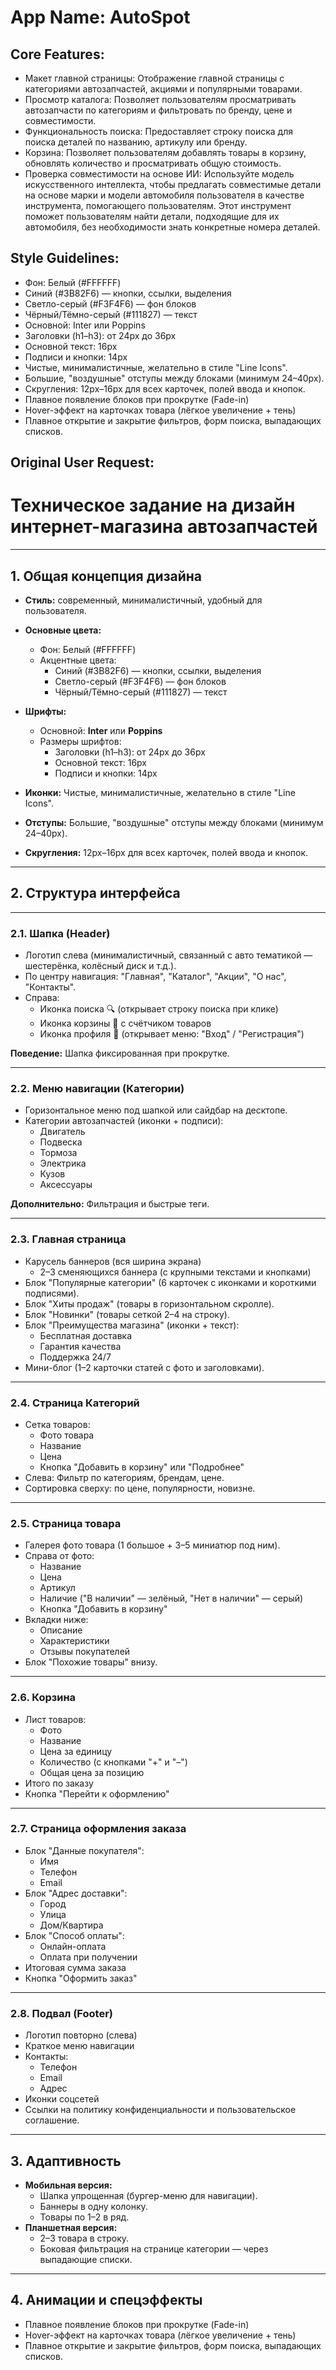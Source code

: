 # **App Name**: AutoSpot

## Core Features:

- Макет главной страницы: Отображение главной страницы с категориями автозапчастей, акциями и популярными товарами.
- Просмотр каталога: Позволяет пользователям просматривать автозапчасти по категориям и фильтровать по бренду, цене и совместимости.
- Функциональность поиска: Предоставляет строку поиска для поиска деталей по названию, артикулу или бренду.
- Корзина: Позволяет пользователям добавлять товары в корзину, обновлять количество и просматривать общую стоимость.
- Проверка совместимости на основе ИИ: Используйте модель искусственного интеллекта, чтобы предлагать совместимые детали на основе марки и модели автомобиля пользователя в качестве инструмента, помогающего пользователям. Этот инструмент поможет пользователям найти детали, подходящие для их автомобиля, без необходимости знать конкретные номера деталей.

## Style Guidelines:

- Фон: Белый (#FFFFFF)
- Синий (#3B82F6) — кнопки, ссылки, выделения
- Светло-серый (#F3F4F6) — фон блоков
- Чёрный/Тёмно-серый (#111827) — текст
- Основной: Inter или Poppins
- Заголовки (h1–h3): от 24px до 36px
- Основной текст: 16px
- Подписи и кнопки: 14px
- Чистые, минималистичные, желательно в стиле "Line Icons".
- Большие, "воздушные" отступы между блоками (минимум 24–40px).
- Скругления: 12px–16px для всех карточек, полей ввода и кнопок.
- Плавное появление блоков при прокрутке (Fade-in)
- Hover-эффект на карточках товара (лёгкое увеличение + тень)
- Плавное открытие и закрытие фильтров, форм поиска, выпадающих списков.

## Original User Request:
# Техническое задание на дизайн интернет-магазина автозапчастей

---

## 1. Общая концепция дизайна

- **Стиль:** современный, минималистичный, удобный для пользователя.  
- **Основные цвета:**  
  - Фон: Белый (#FFFFFF)  
  - Акцентные цвета:  
    - Синий (#3B82F6) — кнопки, ссылки, выделения  
    - Светло-серый (#F3F4F6) — фон блоков  
    - Чёрный/Тёмно-серый (#111827) — текст
- **Шрифты:**  
  - Основной: **Inter** или **Poppins**  
  - Размеры шрифтов:
    - Заголовки (h1–h3): от 24px до 36px
    - Основной текст: 16px
    - Подписи и кнопки: 14px

- **Иконки:** Чистые, минималистичные, желательно в стиле "Line Icons".  
- **Отступы:** Большие, "воздушные" отступы между блоками (минимум 24–40px).  
- **Скругления:** 12px–16px для всех карточек, полей ввода и кнопок.

---

## 2. Структура интерфейса

---

### **2.1. Шапка (Header)**

- Логотип слева (минималистичный, связанный с авто тематикой — шестерёнка, колёсный диск и т.д.).
- По центру навигация: "Главная", "Каталог", "Акции", "О нас", "Контакты".
- Справа:
  - Иконка поиска 🔍 (открывает строку поиска при клике)
  - Иконка корзины 🛒 с счётчиком товаров
  - Иконка профиля 👤 (открывает меню: "Вход" / "Регистрация")

**Поведение:** Шапка фиксированная при прокрутке.

---

### **2.2. Меню навигации (Категории)**

- Горизонтальное меню под шапкой или сайдбар на десктопе.
- Категории автозапчастей (иконки + подписи):
  - Двигатель
  - Подвеска
  - Тормоза
  - Электрика
  - Кузов
  - Аксессуары

**Дополнительно:** Фильтрация и быстрые теги.

---

### **2.3. Главная страница**

- Карусель баннеров (вся ширина экрана)
  - 2–3 сменяющихся баннера (с крупными текстами и кнопками)
- Блок "Популярные категории" (6 карточек с иконками и короткими подписями).
- Блок "Хиты продаж" (товары в горизонтальном скролле).
- Блок "Новинки" (товары сеткой 2–4 на строку).
- Блок "Преимущества магазина" (иконки + текст):
  - Бесплатная доставка
  - Гарантия качества
  - Поддержка 24/7
- Мини-блог (1–2 карточки статей с фото и заголовками).

---

### **2.4. Страница Категорий**

- Сетка товаров:
  - Фото товара
  - Название
  - Цена
  - Кнопка "Добавить в корзину" или "Подробнее"
- Слева: Фильтр по категориям, брендам, цене.
- Сортировка сверху: по цене, популярности, новизне.

---

### **2.5. Страница товара**

- Галерея фото товара (1 большое + 3–5 миниатюр под ним).
- Справа от фото:
  - Название
  - Цена
  - Артикул
  - Наличие ("В наличии" — зелёный, "Нет в наличии" — серый)
  - Кнопка "Добавить в корзину"
- Вкладки ниже:
  - Описание
  - Характеристики
  - Отзывы покупателей
- Блок "Похожие товары" внизу.

---

### **2.6. Корзина**

- Лист товаров:
  - Фото
  - Название
  - Цена за единицу
  - Количество (с кнопками "+" и "–")
  - Общая цена за позицию
- Итого по заказу
- Кнопка "Перейти к оформлению"

---

### **2.7. Страница оформления заказа**

- Блок "Данные покупателя":
  - Имя
  - Телефон
  - Email
- Блок "Адрес доставки":
  - Город
  - Улица
  - Дом/Квартира
- Блок "Способ оплаты":
  - Онлайн-оплата
  - Оплата при получении
- Итоговая сумма заказа
- Кнопка "Оформить заказ"

---

### **2.8. Подвал (Footer)**

- Логотип повторно (слева)
- Краткое меню навигации
- Контакты:
  - Телефон
  - Email
  - Адрес
- Иконки соцсетей
- Ссылки на политику конфиденциальности и пользовательское соглашение.

---

## 3. Адаптивность

- **Мобильная версия:**  
  - Шапка упрощенная (бургер-меню для навигации).
  - Баннеры в одну колонку.
  - Товары по 1–2 в ряд.
- **Планшетная версия:**  
  - 2–3 товара в строку.
  - Боковая фильтрация на странице категории — через выпадающие списки.

---

## 4. Анимации и спецэффекты

- Плавное появление блоков при прокрутке (Fade-in)
- Hover-эффект на карточках товара (лёгкое увеличение + тень)
- Плавное открытие и закрытие фильтров, форм поиска, выпадающих списков.
  